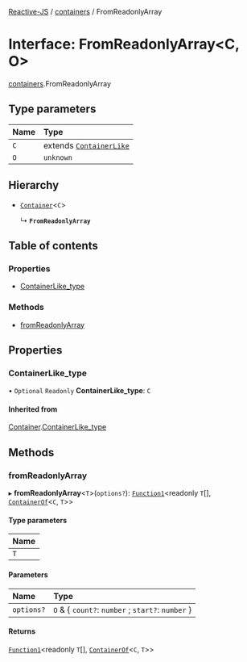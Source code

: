 [Reactive-JS](../README.md) / [containers](../modules/containers.md) / FromReadonlyArray

# Interface: FromReadonlyArray<C, O\>

[containers](../modules/containers.md).FromReadonlyArray

## Type parameters

| Name | Type |
| :------ | :------ |
| `C` | extends [`ContainerLike`](containers.ContainerLike.md) |
| `O` | `unknown` |

## Hierarchy

- [`Container`](containers.Container.md)<`C`\>

  ↳ **`FromReadonlyArray`**

## Table of contents

### Properties

- [ContainerLike\_type](containers.FromReadonlyArray.md#containerlike_type)

### Methods

- [fromReadonlyArray](containers.FromReadonlyArray.md#fromreadonlyarray)

## Properties

### ContainerLike\_type

• `Optional` `Readonly` **ContainerLike\_type**: `C`

#### Inherited from

[Container](containers.Container.md).[ContainerLike_type](containers.Container.md#containerlike_type)

## Methods

### fromReadonlyArray

▸ **fromReadonlyArray**<`T`\>(`options?`): [`Function1`](../modules/functions.md#function1)<readonly `T`[], [`ContainerOf`](../modules/containers.md#containerof)<`C`, `T`\>\>

#### Type parameters

| Name |
| :------ |
| `T` |

#### Parameters

| Name | Type |
| :------ | :------ |
| `options?` | `O` & { `count?`: `number` ; `start?`: `number`  } |

#### Returns

[`Function1`](../modules/functions.md#function1)<readonly `T`[], [`ContainerOf`](../modules/containers.md#containerof)<`C`, `T`\>\>
